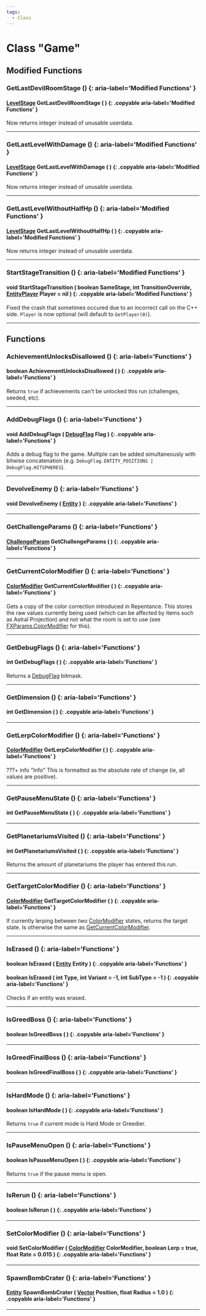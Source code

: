 ```yaml
---
tags:
  - Class
---
```

# Class "Game"

## Modified Functions


### GetLastDevilRoomStage () {: aria-label='Modified Functions' }
#### [LevelStage](https://wofsauge.github.io/IsaacDocs/rep/enums/LevelStage.html) GetLastDevilRoomStage ( ) {: .copyable aria-label='Modified Functions' }
Now returns integer instead of unusable userdata.
___
### GetLastLevelWithDamage () {: aria-label='Modified Functions' }
#### [LevelStage](https://wofsauge.github.io/IsaacDocs/rep/enums/LevelStage.html) GetLastLevelWithDamage ( ) {: .copyable aria-label='Modified Functions' }
Now returns integer instead of unusable userdata.

___
### GetLastLevelWithoutHalfHp () {: aria-label='Modified Functions' }
#### [LevelStage](https://wofsauge.github.io/IsaacDocs/rep/enums/LevelStage.html) GetLastLevelWithoutHalfHp ( ) {: .copyable aria-label='Modified Functions' }
Now returns integer instead of unusable userdata.

___
### StartStageTransition ()  {: aria-label='Modified Functions' }
#### void StartStageTransition ( boolean SameStage, int TransitionOverride, [EntityPlayer](EntityPlayer.md) Player = nil ) {: .copyable aria-label='Modified Functions' }
Fixed the crash that sometimes occured due to an incorrect call on the C++ side.
`Player` is now optional (will default to `GetPlayer(0)`).

___

## Functions

### AchievementUnlocksDisallowed () {: aria-label='Functions' }
#### boolean AchievementUnlocksDisallowed ( ) {: .copyable aria-label='Functions' }
Returns `true` if achievements can't be unlocked this run (challenges, seeded, etc).

___
### AddDebugFlags () {: aria-label='Functions' }
#### void AddDebugFlags ( [DebugFlag](enums/DebugFlag.md) Flag ) {: .copyable aria-label='Functions' }
Adds a debug flag to the game. Multiple can be added simultaneously with bitwise concatenation (e.g. `DebugFlag.ENTITY_POSITIONS | DebugFlag.HITSPHERES`).

___
### DevolveEnemy () {: aria-label='Functions' }
#### void DevolveEnemy ( [Entity](Entity.md) ) {: .copyable aria-label='Functions' }

___
### GetChallengeParams () {: aria-label='Functions' }
#### [ChallengeParam](ChallengeParam.md) GetChallengeParams ( ) {: .copyable aria-label='Functions' }

___
### GetCurrentColorModifier () {: aria-label='Functions' }
#### [ColorModifier](ColorModifier.md) GetCurrentColorModifier ( ) {: .copyable aria-label='Functions' }
Gets a copy of the color correction introduced in Repentance. This stores the raw values currently being used (which can be affected by items such as Astral Projection) and not what the room is set to use (see [FXParams.ColorModifier](FXParams.md#colormodifier) for this).

___
### GetDebugFlags () {: aria-label='Functions' }
#### int GetDebugFlags ( ) {: .copyable aria-label='Functions' }
Returns a [DebugFlag](enums/DebugFlag.md) bitmask.

___
### GetDimension () {: aria-label='Functions' }
#### int GetDimension ( ) {: .copyable aria-label='Functions' }

___
### GetLerpColorModifier () {: aria-label='Functions' }
#### [ColorModifier](ColorModifier.md) GetLerpColorModifier ( ) {: .copyable aria-label='Functions' }

???+ info "Info"
    This is formatted as the absolute rate of change (ie, all values are positive).

___
### GetPauseMenuState () {: aria-label='Functions' }
#### int GetPauseMenuState ( ) {: .copyable aria-label='Functions' }

___
### GetPlanetariumsVisited () {: aria-label='Functions' }
#### int GetPlanetariumsVisited ( ) {: .copyable aria-label='Functions' }
Returns the amount of planetariums the player has entered this run.

___
### GetTargetColorModifier () {: aria-label='Functions' }
#### [ColorModifier](ColorModifier.md) GetTargetColorModifier ( ) {: .copyable aria-label='Functions' }
If currently lerping between two [ColorModifier](ColorModifier.md) states, returns the target state. Is otherwise the same as [GetCurrentColorModifier](Game.md#getcurrentcolormodifier). 

___
### IsErased () {: aria-label='Functions' }
#### boolean IsErased ( [Entity](Entity.md) Entity ) {: .copyable aria-label='Functions' }
#### boolean IsErased ( int Type, int Variant = -1, int SubType = -1 ) {: .copyable aria-label='Functions' }
Checks if an entity was erased.
___
### IsGreedBoss () {: aria-label='Functions' }
#### boolean IsGreedBoss ( ) {: .copyable aria-label='Functions' }

___
### IsGreedFinalBoss () {: aria-label='Functions' }
#### boolean IsGreedFinalBoss ( ) {: .copyable aria-label='Functions' }

___
### IsHardMode () {: aria-label='Functions' }
#### boolean IsHardMode ( ) {: .copyable aria-label='Functions' }
Returns `true` if current mode is Hard Mode or Greedier.

___
### IsPauseMenuOpen () {: aria-label='Functions' }
#### boolean IsPauseMenuOpen ( ) {: .copyable aria-label='Functions' }
Returns `true` if the pause menu is open.

___
### IsRerun () {: aria-label='Functions' }
#### boolean IsRerun ( ) {: .copyable aria-label='Functions' }

___
### SetColorModifier () {: aria-label='Functions' }
#### void SetColorModifier ( [ColorModifier](ColorModifier.md) ColorModifier, boolean Lerp = true, float Rate = 0.015 ) {: .copyable aria-label='Functions' }

___
### SpawnBombCrater () {: aria-label='Functions' }
#### [Entity](Entity.md) SpawnBombCrater ( [Vector](Vector.md) Position, float Radius = 1.0 ) {: .copyable aria-label='Functions' }

___
